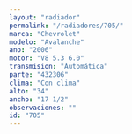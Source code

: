 ```yaml
---
layout: "radiador"
permalink: "/radiadores/705/"
marca: "Chevrolet"
modelo: "Avalanche"
ano: "2006"
motor: "V8 5.3 6.0"
transmision: "Automática"
parte: "432306"
clima: "Con clima"
alto: "34"
ancho: "17 1/2"
observaciones: ""
id: "705"
---
```


